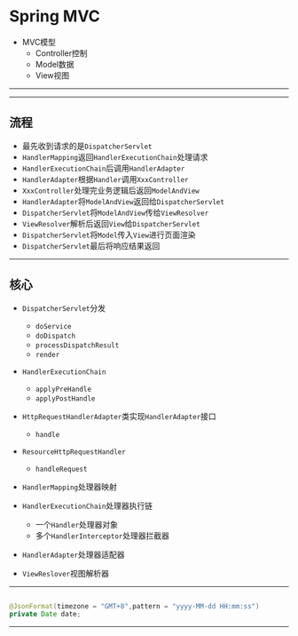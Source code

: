 # Spring MVC


- MVC模型
    - Controller控制
    - Model数据
    - View视图

---




---
## 流程
- 最先收到请求的是`DispatcherServlet`
- `HandlerMapping`返回`HandlerExecutionChain`处理请求
- `HandlerExecutionChain`后调用`HandlerAdapter`
- `HandlerAdapter`根据`Handler`调用`XxxController`
- `XxxController`处理完业务逻辑后返回`ModelAndView`
- `HandlerAdapter`将`ModelAndView`返回给`DispatcherServlet`
- `DispatcherServlet`将`ModelAndView`传给`ViewResolver`
- `ViewResolver`解析后返回`View`给`DispatcherServlet`
- `DispatcherServlet`将`Model`传入`View`进行页面渲染
- `DispatcherServlet`最后将响应结果返回
---
## 核心
- `DispatcherServlet`分发
    - `doService`
    - `doDispatch`
    - `processDispatchResult`
    - `render`
- `HandlerExecutionChain`
    - `applyPreHandle`
    - `applyPostHandle`
- `HttpRequestHandlerAdapter`类实现`HandlerAdapter`接口
    - `handle`
- `ResourceHttpRequestHandler`
    - `handleRequest`

- `HandlerMapping`处理器映射
- `HandlerExecutionChain`处理器执行链
    - 一个`Handler`处理器对象
    - 多个`HandlerInterceptor`处理器拦截器

- `HandlerAdapter`处理器适配器

- `ViewReslover`视图解析器


---

```java

@JsonFormat(timezone = "GMT+8",pattern = "yyyy-MM-dd HH:mm:ss")
private Date date;


```

---
